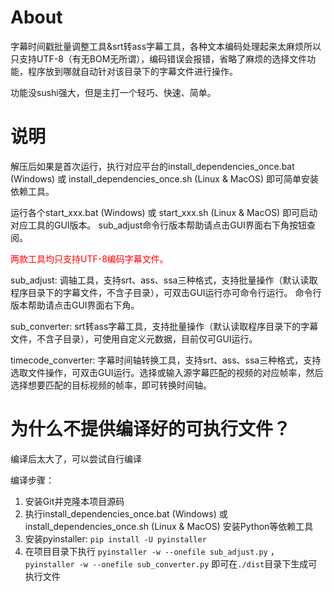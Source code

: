 # About
字幕时间戳批量调整工具&srt转ass字幕工具，各种文本编码处理起来太麻烦所以只支持UTF-8（有无BOM无所谓），编码错误会报错，省略了麻烦的选择文件功能，程序放到哪就自动针对该目录下的字幕文件进行操作。

功能没sushi强大，但是主打一个轻巧、快速、简单。

# 说明
解压后如果是首次运行，执行对应平台的install_dependencies_once.bat (Windows) 或 install_dependencies_once.sh (Linux & MacOS) 即可简单安装依赖工具。

运行各个start_xxx.bat (Windows) 或 start_xxx.sh (Linux & MacOS) 即可启动对应工具的GUI版本。
sub_adjust命令行版本帮助请点击GUI界面右下角按钮查阅。

<font color="red">两款工具均只支持UTF-8编码字幕文件。</font>

sub_adjust: 
调轴工具，支持srt、ass、ssa三种格式，支持批量操作（默认读取程序目录下的字幕文件，不含子目录），可双击GUI运行亦可命令行运行。
命令行版本帮助请点击GUI界面右下角。

sub_converter:
srt转ass字幕工具，支持批量操作（默认读取程序目录下的字幕文件，不含子目录），可使用自定义元数据，目前仅可GUI运行。

timecode_converter:
字幕时间轴转换工具，支持srt、ass、ssa三种格式，支持选取文件操作，可双击GUI运行。选择或输入源字幕匹配的视频的对应帧率，然后选择想要匹配的目标视频的帧率，即可转换时间轴。

# 为什么不提供编译好的可执行文件？
编译后太大了，可以尝试自行编译

编译步骤：
1. 安装Git并克隆本项目源码
2. 执行install_dependencies_once.bat (Windows) 或 install_dependencies_once.sh (Linux & MacOS) 安装Python等依赖工具
3. 安装pyinstaller: `pip install -U pyinstaller`
4. 在项目目录下执行 `pyinstaller -w --onefile sub_adjust.py` ， `pyinstaller -w --onefile sub_converter.py` 即可在`./dist`目录下生成可执行文件